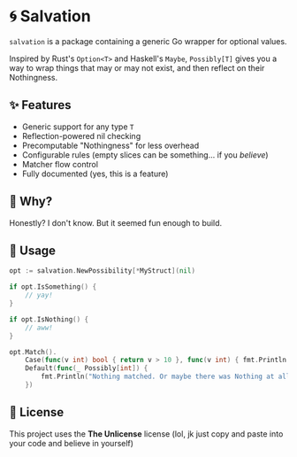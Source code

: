 # 🌀 Salvation

`salvation` is a package containing a generic Go wrapper for optional values.

Inspired by Rust's `Option<T>` and Haskell's `Maybe`, `Possibly[T]` gives you a way to wrap things that may or may not exist, and then reflect on their Nothingness.

## ✨ Features

- Generic support for any type `T`
- Reflection-powered nil checking
- Precomputable "Nothingness" for less overhead
- Configurable rules (empty slices can be something... if you _believe_)
- Matcher flow control
- Fully documented (yes, this is a feature)

## 🧠 Why?

Honestly? I don't know. But it seemed fun enough to build.

## 🚀 Usage

```go
opt := salvation.NewPossibility[*MyStruct](nil)

if opt.IsSomething() {
    // yay!
}

if opt.IsNothing() {
    // aww!
}
```

```go
opt.Match().
    Case(func(v int) bool { return v > 10 }, func(v int) { fmt.Println("Large number", v) }).
    Default(func(_ Possibly[int]) {
        fmt.Println("Nothing matched. Or maybe there was Nothing at all.")
    })
```

## 🧯 License

This project uses the **The Unlicense** license (lol, jk just copy and paste into your code and believe in yourself)
